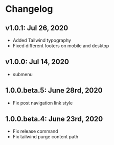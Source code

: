 # Changelog

## v1.0.1: Jul 26, 2020

* Added Tailwind typography
* Fixed different footers on mobile and desktop

## v1.0.0: Jul 14, 2020

* submenu

## 1.0.0.beta.5: June 28rd, 2020

* Fix post navigation link style

## 1.0.0.beta.4: June 23rd, 2020

* Fix release command
* Fix tailwind purge content path
